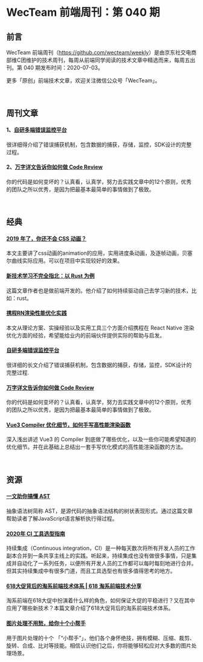 
# WecTeam 前端周刊：第 040 期

## 前言

WecTeam 前端周刊（<https://github.com/wecteam/weekly>）是由京东社交电商部维C团维护的技术周刊，每周从前端同学阅读的技术文章中精选而来，每周五出刊。第 040 期发布时间：2020-07-03。

更多「原创」前端技术文章，欢迎关注微信公众号「WecTeam」。

<br>

## 周刊文章

#### 1、[自研多端错误监控平台](https://juejin.im/post/5ec5dba8f265da76e81a2455)

很详细得介绍了错误捕获机制，包含数据的捕获，存储，监控，SDK设计的完整过程。

#### 2、[万字详文告诉你如何做 Code Review](https://mp.weixin.qq.com/s/c3RApB8a98tWahgC9mahJg)

你的代码是如何变坏的？认真看，认真学，努力去实践文章中的12个原则，优秀的团队之所以优秀，是因为把最基本最简单的事情做到了极致。

<br>

## 经典

#### [2019 年了，你还不会 CSS 动画？](https://mp.weixin.qq.com/s/np0UFk8MtpIF48O4sdhYig)

本文主要讲了css动画的animation的应用，实用进度条动画，及逐帧动画，贝塞尔曲线实际应用。可以在项目中实现较好的效果。

#### [新技术学习不完全指北：以 Rust 为例](https://mp.weixin.qq.com/s/xtCfAiVEwXLwWDQmCbO1mw)

这篇文章作者也是做前端开发的。他介绍了如何持续驱动自己去学习新的技术，比如：rust。

#### [携程RN渲染性能优化实践](https://mp.weixin.qq.com/s/3F8TOEdbiNX7SvXcy38Qrg)

本文从理论方案、实操经验以及实用工具三个方面介绍携程在 React Native 渲染优化方面的经验，希望能给业内的前端伙伴提供实际的帮助与启发。

#### [自研多端错误监控平台](https://juejin.im/post/5ec5dba8f265da76e81a2455)

很详细的长文介绍了错误捕获机制，包含数据的捕获，存储，监控，SDK设计的完整过程.

#### [万字详文告诉你如何做 Code Review](https://mp.weixin.qq.com/s/c3RApB8a98tWahgC9mahJg)

你的代码是如何变坏的？认真看，认真学，努力去实践文章中的12个原则，优秀的团队之所以优秀，是因为把最基本最简单的事情做到了极致。

#### [Vue3 Compiler 优化细节，如何手写高性能渲染函数](https://zhuanlan.zhihu.com/p/150732926)

深入浅出讲述 Vue3 的 Compiler 到底做了哪些优化，以及一些你可能希望知道的优化细节。并在此基础上总结出一套手写优化模式的高性能渲染函数的方法。

<br>

## 资源

#### [一文助你搞懂 AST](https://chengyuming.cn/views/webpack/AST.html)

抽象语法树简称 AST，是源代码的抽象语法结构的树状表现形式。通过这篇文章帮助读者了解JavaScript语言解析执行得过程。

#### [2020年 CI 工具选型指南](https://mp.weixin.qq.com/s/IDjygwGQdybdTxq69baPPA)

持续集成（Continuous integration，CI）是一种每天数次将所有开发人员的工作副本合并到一条共享主线上的实践。听起来，持续集成也没有做很多事情，只是集成并自动化了一系列任务，以便所有开发人员的工作都可以每时每刻地进行合并。但其实持续集成中有很多门道，而且工具选型也有很多值得思考的地方。

#### [618大促背后的淘系前端技术体系 | 618 淘系前端技术分享](https://mp.weixin.qq.com/s/x_uhUN7gDkqoFWh4bFNY7g)

淘系前端在618大促中扮演着什么样的角色，如何保证大促的平稳进行？又在其中应用了哪些新技术？本篇文章介绍了618大促背后的淘系前端技术体系。

#### [图片处理不用愁，给你十个小帮手](https://juejin.im/post/5ef0dfe26fb9a058753589ac)

用于图片处理的十个 「“小帮手”」，他们各个身怀绝技，拥有模糊、压缩、裁剪、旋转、合成、比对等技能。相信认识他们之后，你将能够轻松应对大多数的图片处理场景。

<br>
